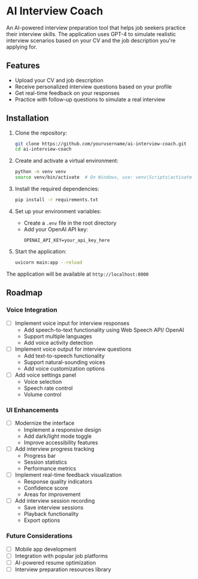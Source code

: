# AI Interview Coach

An AI-powered interview preparation tool that helps job seekers practice their interview skills. The application uses GPT-4 to simulate realistic interview scenarios based on your CV and the job description you're applying for.

## Features
- Upload your CV and job description
- Receive personalized interview questions based on your profile
- Get real-time feedback on your responses
- Practice with follow-up questions to simulate a real interview

## Installation

1. Clone the repository:
   ```bash
   git clone https://github.com/yourusername/ai-interview-coach.git
   cd ai-interview-coach
   ```

2. Create and activate a virtual environment:
   ```bash
   python -m venv venv
   source venv/bin/activate  # On Windows, use: venv\Scripts\activate
   ```

3. Install the required dependencies:
   ```bash
   pip install -r requirements.txt
   ```

4. Set up your environment variables:
   - Create a `.env` file in the root directory
   - Add your OpenAI API key:
     ```
     OPENAI_API_KEY=your_api_key_here
     ```

5. Start the application:
   ```bash
   uvicorn main:app --reload
   ```

The application will be available at `http://localhost:8000`

## Roadmap

### Voice Integration
- [ ] Implement voice input for interview responses
  - Add speech-to-text functionality using Web Speech API/ OpenAI
  - Support multiple languages
  - Add voice activity detection
- [ ] Implement voice output for interview questions
  - Add text-to-speech functionality
  - Support natural-sounding voices
  - Add voice customization options
- [ ] Add voice settings panel
  - Voice selection
  - Speech rate control
  - Volume control

### UI Enhancements
- [ ] Modernize the interface
  - Implement a responsive design
  - Add dark/light mode toggle
  - Improve accessibility features
- [ ] Add interview progress tracking
  - Progress bar
  - Session statistics
  - Performance metrics
- [ ] Implement real-time feedback visualization
  - Response quality indicators
  - Confidence score
  - Areas for improvement
- [ ] Add interview session recording
  - Save interview sessions
  - Playback functionality
  - Export options

### Future Considerations
- [ ] Mobile app development
- [ ] Integration with popular job platforms
- [ ] AI-powered resume optimization
- [ ] Interview preparation resources library
